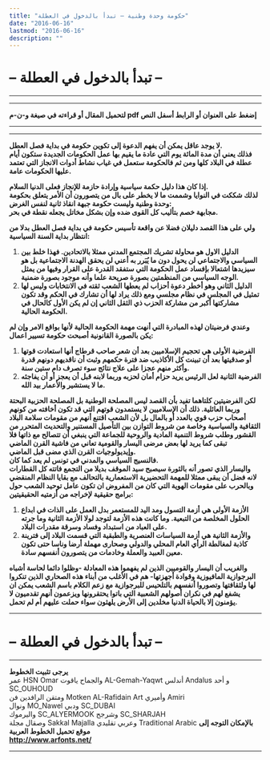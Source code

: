 ```yaml
---
title: "حكومة وحدة وطنية – تبدأ بالدخول في العطلة"
date: "2016-06-16"
lastmod: "2016-06-16"
description: ""
---
```

# **– تبدأ بالدخول في العطلة –**

---

---

**لتحميل المقال أو قراءته في صيغة و-ن-م pdf إضغط على العنوان أو الرابط أسفل النص**

---



---

**لا يوجد عاقل يمكن أن يفهم الدعوة إلى تكوين حكومة في بداية فصل العطل.  
فذلك يعني أن مدة المائة يوم التي عادة ما يقيم بها عمل الحكومات الجديدة ستكون أيام عطلة في البلاد كلها ومن ثم فالحكومة ستعمل في غياب نشاط أدوات الانجاز التي تعتمد عليها الحكومات عامة.**

**إذا كان هذا دليل حكمة سياسية وإرادة حازمة للإنجاز فعلى الدنيا السلام.  
لذلك شككت في النوايا وشممت ما لا يخطر على بال من يتصورون أن الأمر يتعلق بحكومة وحدة وطنية وليست حكومة جبهة انقاذ ثانية لنفس الغرض:  
مجابهة خصم بتأليب كل القوى ضده وإن بشكل مخاتل يجعله نقطة في بحر.**

**ولي على هذا القصد دليلان فضلا عن واقعة تأسيس حكومة في بداية فصل العطل بدلا من انتظار بداية السنة السياسية:**

1. **الدليل الاول هو محاولة تشريك المجتمع المدني ممثلا بالاتحادين. فهذا خلط بين السياسي والاجتماعي لن يحول دون ما يُبَرر به أعني لن يحقق الهدنة الاجتماعية بل هو سيزيدها اشتعالا بإفساد عمل الحكومة التي ستفقد القدرة على القرار وفيها من يمثل الوجه السياسي من المنظمتين بصورة صريحة علما وأنه موجود بصورة ضمنية.**
2. **الدليل الثاني وهو أخطر دعوة أحزاب لم يعطها الشعب ثقته في الانتخابات وليس لها تمثيل في المجلس في نظام مجلسي ومع ذلك يراد لها أن تشارك في الحكم وقد تكون مشاركتها أكبر من مشاركة الحزب ذي الثقل الثاني إن لم يكن الأول كالحال في الحكومة الحالية.**

**وعندي فرضيتان لهذه المبادرة التي أنهت مهمة الحكومة الحالية لأنها بواقع الامر وإن لم يكن بالصورة القانونية أصبحت حكومة تسيير اعمال:**

1. **الفرضية الأولى هي تحجيم الإسلاميين بعد أن شعر صاحب قرطاج أنها استعادت قوتها أو صدقيتها بعد أن تبينت كل الأكاذيب ضد فترة حكمهم وثبت أن ناقديهم دونهم قدرة وأكثر منهم عجزا على علاج نتائج سوء تصرف دام ستين سنة.**
2. **الفرضية الثانية لعل الرئيس يريد حزام أمان لحزبه وربما لابنه قبل أن يعجز أو أن يفاجئه ما لا يستشير والأعمار بيد الله.**

**لكن الفرضيتين كلتاهما تفيد بأن القصد ليس المصلحة الوطنية بل المصلحة الحزبية البحتة وربما العائلية. ذلك أن الإسلاميين لا يستمدون قوتهم التي قد تكون أخافته من كونهم أصحاب حزب قوي بالعدد أو بالمال بل لأن الشعب اقتنع أنهم من مقومات سلامة البلاد الثقافية والسياسية وخاصة من شروط التوازن بين التأصيل المستنير والتحديث المتحرر من القشور وطلب شروط التنمية المادية والروحية للجماعة التي ينبغي أن تتصالح مع ذاتها فلا تبقى كما يريد لها بعض مرضى اليسار والقومية تعاني من فاشية القرن الماضي وإيديولوجيات القرن الذي مضى قبل الماضي.  
فالنسيج السياسي والمدني في تونس لم يعد كما كان.  
واليسار الذي تصور أنه بالثورة سيصبح سيد الموقف بديلا من التجمع فاتته كل القطارات لانه فضل أن يبقى ممثلا للمهمة التحضيرية الاستعمارية بالتحالف مع بقايا النظام المنقضي وبالحرب على مقومات الهوية التي كان من المفروض ان تكون عامل توحيد الشعب حول برامج حقيقية لإخراجه من أزمتيه الحقيقيتين:**

1. **الأزمة الأولى هي أزمة التسول ومد اليد للمستعمر بدل العمل على الذات في ابداع الحلول المخلصة من التبعية. وما كانت هذه الأزمة لتوجد لولا الأزمة الثانية وما جرته على العباد من استبداد وفساد وسرقة مقدرات البلاد.**
2. **والأزمة الثانية هي أزمة السياسات العنصرية والطبقية التي قسمت البلاد إلى فترينة كاذبة لمغالطة الرأي العام المحلي والدولي وصحارى مهملة أرضا وناسا حتى تكون معين العبيد والعملة وخادمات من يتصورون أنفسهم سادة.**

**والغريب أن اليسار والقوميين الذين لم يفهموا هذه المعادلة -وظلوا دائما لحاسة أشباه البرجوازية المافيوزية وقوادة أجهزتها- هم في الأغلب من أبناء هذه الصحاري الذين تنكروا لها ولثقافتها وتصوروا أنفسهم بالتلحيس للبرجوازية مع زعم الكلام باسم الشعب يمكن ان يشفع لهم في نكران أصولهم الشعبية التي باتوا يحتقرونها ويزعمون أنهم تقدميون لا يؤمنون إلا بالحياة الدنيا مخلدين إلى الأرض يلهثون سواء حملت عليهم أم لم تحمل.**

---

# **– تبدأ بالدخول في العطلة –**

---

**يرجى تثبيت الخطوط**   
 عمر HSN Omar  والجماح ياقوت AL-Gemah-Yaqwt  أندلس Andalus  و أحد SC\_OUHOUD  
 ومتقن الرافدين فن Motken AL-Rafidain Art  وأميري Amiri   
 ونوال MO\_Nawel  ودبي SC\_DUBAI   
 واليرموك SC\_ALYERMOOK  وشرجح SC\_SHARJAH   
 وصقال مجلة Sakkal Majalla وعربي تقليدي Traditional Arabic  **بالإمكان التوجه إلى موقع تحميل الخطوط العربية  
 http://www.arfonts.net/**

---

###